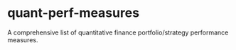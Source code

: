 # quant-perf-measures
A comprehensive list of quantitative finance portfolio/strategy performance measures.
